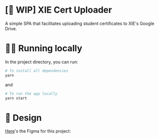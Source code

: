 # [:construction: WIP] XIE Cert Uploader

A simple SPA that facilitates uploading student certificates to XIE's Google Drive.

# :running_man: Running locally

In the project directory, you can run:

```bash
# To install all dependencies
yarn
```

and

```bash
# To run the app locally
yarn start
```

# :art: Design

[Here](https://www.figma.com/file/ZKQhhGmfqnJ5pQrALI1YeR/XIE-Cert-Uploader?node-id=0%3A1)'s the Figma for this project:
